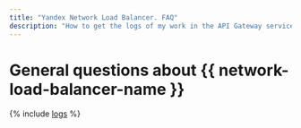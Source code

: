 ```yaml
---
title: "Yandex Network Load Balancer. FAQ"
description: "How to get the logs of my work in the API Gateway service. Read more in the Data Requests section."
---
```


# General questions about {{ network-load-balancer-name }}

{% include [logs](../../_qa/logs.md) %}

